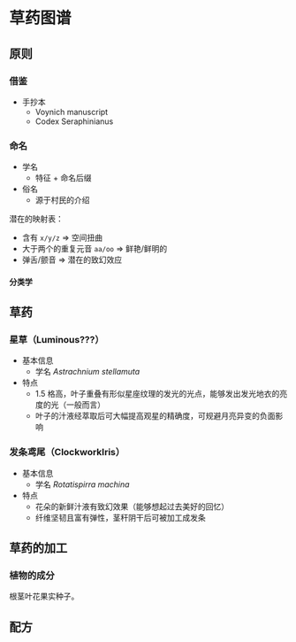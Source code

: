 # 草药图谱

## 原则

### 借鉴

* 手抄本
  * Voynich manuscript
  * Codex Seraphinianus

### 命名

* 学名
  * 特征 + 命名后缀
* 俗名
  * 源于村民的介绍

潜在的映射表：

* 含有 `x/y/z` => 空间扭曲
* 大于两个的重复元音 `aa/oo` => 鲜艳/鲜明的
* 弹舌/颤音 => 潜在的致幻效应

#### 分类学

## 草药

### 星草（Luminous???）

* 基本信息
    * 学名 *Astrachnium stellamuta*
* 特点
    * 1.5 格高，叶子重叠有形似星座纹理的发光的光点，能够发出发光地衣的亮度的光（一般而言）
    * 叶子的汁液经萃取后可大幅提高观星的精确度，可规避月亮异变的负面影响

### 发条鸢尾（ClockworkIris）

* 基本信息
    * 学名 *Rotatispirra machina*
* 特点
    * 花朵的新鲜汁液有致幻效果（能够想起过去美好的回忆）
    * 纤维坚韧且富有弹性，茎秆阴干后可被加工成发条

## 草药的加工

### 植物的成分

根茎叶花果实种子。

## 配方

